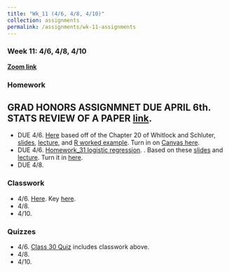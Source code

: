 ```yaml
---
title: "Wk_11 (4/6, 4/8, 4/10)"
collection: assignments
permalink: /assignments/wk-11-assignments
---
```


### Week 11: 4/6, 4/8, 4/10


**[Zoom link](https://umn.zoom.us/j/493135911)** 

### Homework


## GRAD HONORS ASSIGNMNET DUE APRIL 6th. STATS REVIEW OF A PAPER [link](https://drive.google.com/open?id=1ZRmNRICkLxt8F4fT1A2pEqCXpMhZR00cv6XluvC-F3I).    

- DUE 4/6.   [Here](https://drive.google.com/file/d/1RDOFN6DyFCpluD7LoCyscgOk0GQ8VmP2/view?usp=sharing) based off of the Chapter 20 of Whitlock and Schluter, [slides](https://drive.google.com/file/d/19IbDqZIPitqnCZgM2KFAyCTIlcJWQuMT/view?usp=sharing), [lecture](https://youtu.be/3jY3yzUXf_s), and [R worked example](https://youtu.be/PRtsgCK4dMg). Turn in on [Canvas here](https://canvas.umn.edu/courses/151855/assignments/1065519).      
- DUE 4/6.   [Homework_31  logistic regression](https://drive.google.com/open?id=1b3SrRm8ryl1Yr-isFEeXZfNRtZiw8kOt).
. Based on these [slides](https://drive.google.com/file/d/1VkMVKM2golhQhjL6vbyNqW8NJQNnUw4o/view?usp=sharing) and [lecture](https://youtu.be/MFBwlv8xTVo).  Turn it in [here](https://canvas.umn.edu/courses/151855/assignments/1069493).   
- DUE 4/8. 


### Classwork
 
- 4/6.       [Here](https://drive.google.com/file/d/1ZUdhC6fGBjmwmFxedmQq24yvcyTKupAW/view?usp=sharing).    Key [here](https://youtu.be/BWb8BLz8jMM).       
- 4/8.   
- 4/10. 


### Quizzes

- 4/6.  [Class 30 Quiz](https://canvas.umn.edu/courses/151855/quizzes/253242) includes classwork above.    
- 4/8. 
- 4/10.  

